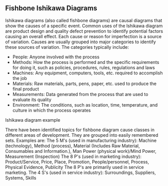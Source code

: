 
Fishbone Ishikawa Diagrams
--------------------------

Ishikawa diagrams (also called fishbone diagrams) are causal diagrams that show
the causes of a specific event. Common uses of the Ishikawa diagram are product
design and quality defect prevention to identify potential factors causing an
overall effect. Each cause or reason for imperfection is a source of variation.
Causes are usually grouped into major categories to identify these sources of
variation. The categories typically include:

* People: Anyone involved with the process
* Methods: How the process is performed and the specific requirements for doing it, such as policies, procedures, rules, regulations and laws
* Machines: Any equipment, computers, tools, etc. required to accomplish the job
* Materials: Raw materials, parts, pens, paper, etc. used to produce the final product
* Measurements: Data generated from the process that are used to evaluate its quality
* Environment: The conditions, such as location, time, temperature, and culture in which the process operates

Ishikawa diagram example

There have been identified topics for fishbone diagram cause classes in different areas of development. They are grouped into easily remembered sets. Examples are:
The 5 M's (used in manufacturing industry): Machine (technology), Method (process), Material (Includes Raw Material, Consumables and Information.), Man Power (physical work)/Mind Power, Measurement (Inspection)
The 8 P's (used in marketing industry): Product/Service, Price, Place, Promotion, People/personnel, Process, Physical Evidence, Publicity
The 8 P's are primarily used in service marketing.
The 4 S's (used in service industry): Surroundings, Suppliers, Systems, Skills

